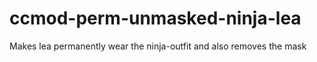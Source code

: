 # ccmod-perm-unmasked-ninja-lea
Makes lea permanently wear the ninja-outfit and also removes the mask
